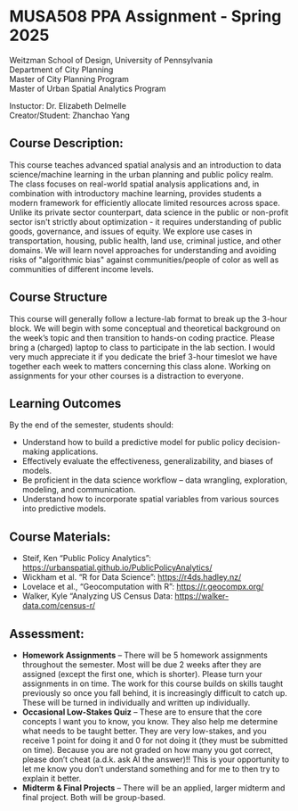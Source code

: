 # MUSA508 PPA Assignment - Spring 2025
Weitzman School of Design, University of Pennsylvania </br>
Department of City Planning </br>
Master of City Planning Program </br>
Master of Urban Spatial Analytics Program

Instuctor: Dr. Elizabeth Delmelle </br>
Creator/Student: Zhanchao Yang

## Course Description:

This course teaches advanced spatial analysis and an introduction to data
science/machine learning in the urban planning and public policy realm. The class focuses on real-world
spatial analysis applications and, in combination with introductory machine learning, provides students a
modern framework for efficiently allocate limited resources across space. Unlike its private sector
counterpart, data science in the public or non-profit sector isn't strictly about optimization - it requires
understanding of public goods, governance, and issues of equity. We explore use cases in transportation,
housing, public health, land use, criminal justice, and other domains. We will learn novel approaches for
understanding and avoiding risks of "algorithmic bias" against communities/people of color as well as
communities of different income levels.

## Course Structure
This course will generally follow a lecture-lab format to break up the 3-hour block. We will
begin with some conceptual and theoretical background on the week’s topic and then transition to hands-on
coding practice. Please bring a (charged) laptop to class to participate in the lab section. I would very much
appreciate it if you dedicate the brief 3-hour timeslot we have together each week to matters concerning this
class alone. Working on assignments for your other courses is a distraction to everyone.

## Learning Outcomes
By the end of the semester, students should:
- Understand how to build a predictive model for public policy decision-making applications.
- Effectively evaluate the effectiveness, generalizability, and biases of models.
- Be proficient in the data science workflow – data wrangling, exploration, modeling, and communication.
- Understand how to incorporate spatial variables from various sources into predictive models.

## Course Materials:
- Steif, Ken “Public Policy Analytics”: https://urbanspatial.github.io/PublicPolicyAnalytics/
- Wickham et al. “R for Data Science”: https://r4ds.hadley.nz/
- Lovelace et al., “Geocomputation with R”: https://r.geocompx.org/
- Walker, Kyle “Analyzing US Census Data: https://walker-data.com/census-r/



## Assessment:
- **Homework Assignments** – There will be 5 homework assignments throughout the semester. Most will be due 2 weeks after they are assigned (except the first one, which is shorter). Please turn your assignments in on time. The work for this course builds on skills taught previously so once you fall behind, it is increasingly difficult to catch up. These will be turned in individually and written up individually.
- **Occasional Low-Stakes Quiz** – These are to ensure that the core concepts I want you to know, you know. They also help me determine what needs to be taught better. They are very low-stakes, and you receive 1 point for doing it and 0 for not doing it (they must be submitted on time). Because you are not graded on how many you got correct, please don’t cheat (a.d.k. ask AI the answer)!! This is your opportunity to let me know you don’t understand something and for me to then try to explain it better.
- **Midterm & Final Projects** – There will be an applied, larger midterm and final project. Both will be group-based.
